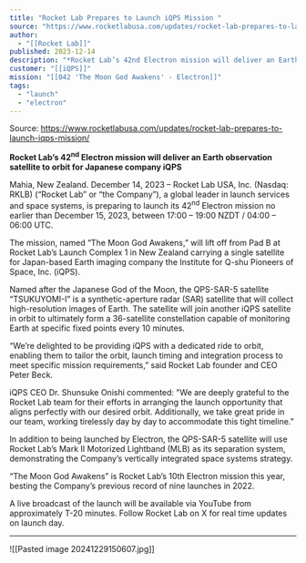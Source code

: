 ```yaml
---
title: "Rocket Lab Prepares to Launch iQPS Mission "
source: "https://www.rocketlabusa.com/updates/rocket-lab-prepares-to-launch-iqps-mission/"
author:
  - "[[Rocket Lab]]"
published: 2023-12-14
description: "*Rocket Lab’s 42nd Electron mission will deliver an Earth observation satellite to orbit for Japanese company iQPS*"
customer: "[[iQPS]]"
mission: "[[042 'The Moon God Awakens' - Electron]]"
tags:
  - "launch"
  - "electron"
---
```


Source: https://www.rocketlabusa.com/updates/rocket-lab-prepares-to-launch-iqps-mission/

**Rocket Lab’s 42<sup>nd</sup> Electron mission will deliver an Earth observation satellite to orbit for Japanese company iQPS**

Mahia, New Zealand. December 14, 2023 – Rocket Lab USA, Inc. (Nasdaq: RKLB) (“Rocket Lab” or “the Company”), a global leader in launch services and space systems, is preparing to launch its 42<sup>nd</sup> Electron mission no earlier than December 15, 2023, between 17:00 – 19:00 NZDT / 04:00 – 06:00 UTC.

The mission, named “The Moon God Awakens,” will lift off from Pad B at Rocket Lab’s Launch Complex 1 in New Zealand carrying a single satellite for Japan-based Earth imaging company the Institute for Q-shu Pioneers of Space, Inc. (iQPS).

Named after the Japanese God of the Moon, the QPS-SAR-5 satellite “TSUKUYOMI-I” is a synthetic-aperture radar (SAR) satellite that will collect high-resolution images of Earth. The satellite will join another iQPS satellite in orbit to ultimately form a 36-satellite constellation capable of monitoring Earth at specific fixed points every 10 minutes.

“We’re delighted to be providing iQPS with a dedicated ride to orbit, enabling them to tailor the orbit, launch timing and integration process to meet specific mission requirements,” said Rocket Lab founder and CEO Peter Beck.

iQPS CEO Dr. Shunsuke Onishi commented: "We are deeply grateful to the Rocket Lab team for their efforts in arranging the launch opportunity that aligns perfectly with our desired orbit. Additionally, we take great pride in our team, working tirelessly day by day to accommodate this tight timeline.”

In addition to being launched by Electron, the QPS-SAR-5 satellite will use Rocket Lab’s Mark II Motorized Lightband (MLB) as its separation system, demonstrating the Company’s vertically integrated space systems strategy.

“The Moon God Awakens” is Rocket Lab’s 10th Electron mission this year, besting the Company’s previous record of nine launches in 2022.

A live broadcast of the launch will be available via YouTube from approximately T-20 minutes. Follow Rocket Lab on X for real time updates on launch day.

---

![[Pasted image 20241229150607.jpg]]